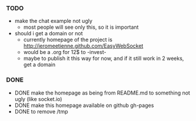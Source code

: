 ### TODO

* make the chat example not ugly
  * most people will see only this, so it is important
* should i get a domain or not
  * currently homepage of the project is http://jeromeetienne.github.com/EasyWebSocket
  * would be a .org for 12$ to -invest-
  * maybe to publish it this way for now, and if it still work in 2 weeks, get a domain


### DONE

* DONE make the homepage as being from README.md to something not ugly (like socket.io)
* DONE make this homepage available on github gh-pages
* DONE to remove /tmp
